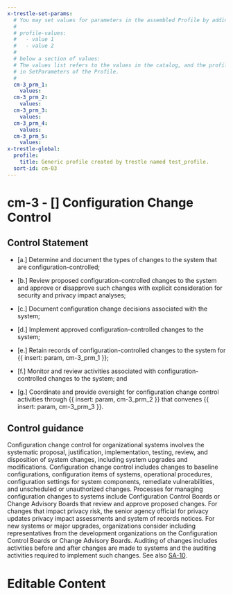 ```yaml
---
x-trestle-set-params:
  # You may set values for parameters in the assembled Profile by adding
  #
  # profile-values:
  #   - value 1
  #   - value 2
  #
  # below a section of values:
  # The values list refers to the values in the catalog, and the profile-values represent values
  # in SetParameters of the Profile.
  #
  cm-3_prm_1:
    values:
  cm-3_prm_2:
    values:
  cm-3_prm_3:
    values:
  cm-3_prm_4:
    values:
  cm-3_prm_5:
    values:
x-trestle-global:
  profile:
    title: Generic profile created by trestle named test_profile.
  sort-id: cm-03
---
```


# cm-3 - \[\] Configuration Change Control

## Control Statement

- \[a.\] Determine and document the types of changes to the system that are configuration-controlled;

- \[b.\] Review proposed configuration-controlled changes to the system and approve or disapprove such changes with explicit consideration for security and privacy impact analyses;

- \[c.\] Document configuration change decisions associated with the system;

- \[d.\] Implement approved configuration-controlled changes to the system;

- \[e.\] Retain records of configuration-controlled changes to the system for {{ insert: param, cm-3_prm_1 }};

- \[f.\] Monitor and review activities associated with configuration-controlled changes to the system; and

- \[g.\] Coordinate and provide oversight for configuration change control activities through {{ insert: param, cm-3_prm_2 }} that convenes {{ insert: param, cm-3_prm_3 }}.

## Control guidance

Configuration change control for organizational systems involves the systematic proposal, justification, implementation, testing, review, and disposition of system changes, including system upgrades and modifications. Configuration change control includes changes to baseline configurations, configuration items of systems, operational procedures, configuration settings for system components, remediate vulnerabilities, and unscheduled or unauthorized changes. Processes for managing configuration changes to systems include Configuration Control Boards or Change Advisory Boards that review and approve proposed changes. For changes that impact privacy risk, the senior agency official for privacy updates privacy impact assessments and system of records notices. For new systems or major upgrades, organizations consider including representatives from the development organizations on the Configuration Control Boards or Change Advisory Boards. Auditing of changes includes activities before and after changes are made to systems and the auditing activities required to implement such changes. See also [SA-10](#sa-10).

# Editable Content

<!-- Make additions and edits below -->
<!-- The above represents the contents of the control as received by the profile, prior to additions. -->
<!-- If the profile makes additions to the control, they will appear below. -->
<!-- The above markdown may not be edited but you may edit the content below, and/or introduce new additions to be made by the profile. -->
<!-- If there is a yaml header at the top, parameter values may be edited. Use --set-parameters to incorporate the changes during assembly. -->
<!-- The content here will then replace what is in the profile for this control, after running profile-assemble. -->
<!-- The current profile has no added parts for this control, but you may add new ones here. -->
<!-- Each addition must have a heading either of the form ## Control my_addition_name -->
<!-- or ## Part a. (where the a. refers to one of the control statement labels.) -->
<!-- "## Control" parts are new parts added after the statement part. -->
<!-- "## Part" parts are new parts added into the top-level statement part with that label. -->
<!-- Subparts may be added with nested hash levels of the form ### My Subpart Name -->
<!-- underneath the parent ## Control or ## Part being added -->
<!-- See https://ibm.github.io/compliance-trestle/tutorials/ssp_profile_catalog_authoring/ssp_profile_catalog_authoring for guidance. -->
